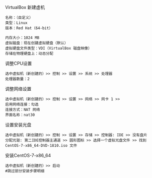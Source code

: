 VirtualBox 新建虚机
```
名称：（自定义）
类型：Linux
版本：Red Hat（64-bit）

内存大小：1024 MB
虚拟磁盘：现在创建虚拟硬盘（默认）
虚拟硬盘文件类型：VDI（VirtualBox 磁盘映像）
存储在物理硬盘上：动态分配
```

调整CPU设置
```
选中虚拟机（新创建的）>> 控制 >> 设置 >> 系统 >> 处理器 
处理器数量：2
```

调整网络设置
```
选中虚拟机（新创建的）>> 控制 >> 设置 >> 网络 >> 网卡 1 >>
启用网络连接：勾选
连接方式：NAT 网络
界面名称：nat30

```

设置安装光盘
```
选中虚拟机（新创建的）>> 控制 >> 设置 >> 存储 >> 控制器: IDE >> 没有盘片
分配光驱: 第二IDE控制器主通道 >> 圆形图标 >> 选择一个虚拟光盘文件 >> 找到 CentOS-7-x86_64-DVD-1810.iso 文件

```

安装CentOS-7-x86_64
```
选中虚拟机（新创建的）>> 启动
#跳过部分安装步骤明细

```